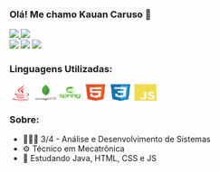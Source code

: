 ### Olá! Me chamo Kauan Caruso 👋

<div>
  <a href="https://github.com/kauancaruso">
  <img height="180em" src="https://github-readme-stats.vercel.app/api?username=kauancaruso&show_icons=true&theme=dark&include_all_commits=true&count_private=true"/>
  <img height="180em" src="https://github-readme-stats.vercel.app/api/top-langs/?username=kauancaruso&layout=compact&langs_count=7&theme=dark"/>
</div>

<div> 
  <a href="https://www.linkedin.com/in/kauan-caruso-0372a0250/" target="_blank"><img src="https://img.shields.io/badge/-LinkedIn-%230077B5?style=for-the-badge&logo=linkedin&logoColor=white" target="_blank"></a> 
  <a href="https://instagram.com/kauan_caruso" target="_blank"><img src="https://img.shields.io/badge/-Instagram-%23E4405F?style=for-the-badge&logo=instagram&logoColor=white" target="_blank"></a>
  <a href = "mailto:kauanbcc@gmail.com"><img src="https://img.shields.io/badge/-Gmail-%23333?style=for-the-badge&logo=gmail&logoColor=white" target="_blank"></a>
</div>
<h3><bold>Linguagens Utilizadas:</bold></h3>
<div style="display: inline_block">
  <img align="center" alt="kauan-java" height="30" width="40" src="https://raw.githubusercontent.com/devicons/devicon/master/icons/java/java-plain.svg">
  <img align="center" alt="kauan-mongodb" height="30" width="40" src="https://raw.githubusercontent.com/devicons/devicon/master/icons/mongodb/mongodb-original-wordmark.svg">
  <img align="center" alt="kauan-spring" height="30" width="40" src="https://raw.githubusercontent.com/devicons/devicon/master/icons/spring/spring-original-wordmark.svg">
  <img align="center" alt="kauan-HTML" height="30" width="40" src="https://raw.githubusercontent.com/devicons/devicon/master/icons/html5/html5-original.svg">
  <img align="center" alt="kauan-CSS" height="30" width="40" src="https://raw.githubusercontent.com/devicons/devicon/master/icons/css3/css3-original.svg">
  <img align="center" alt="kauan-js" height="30" width="40" src="https://raw.githubusercontent.com/devicons/devicon/master/icons/javascript/javascript-plain.svg">
</div>

<h3><bold>Sobre:</bold></h3>

- 👨🏻‍🎓 3/4 - Análise e Desenvolvimento de Sistemas
- ⚙️ Técnico em Mecatrônica
- 🌱 Estudando Java, HTML, CSS e JS

  
 


